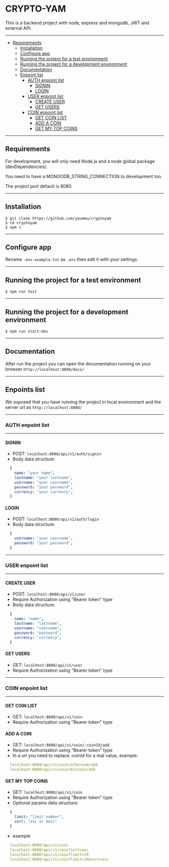 # CRYPTO-YAM
  This is a backend project with node, express and mongodb, JWT and external API.

- - - -
- [Requirements](#Requirements)
  - [Installation](#Installation)
  - [Configure app](#Configure-app)
  - [Running the project for a test environment](#Running-the-project-for-a-test-environment)
  - [Running the project for a development environment](#Running-the-project-for-a-development-environment)
  - [Documentation](#Documentation)
  - [Enpoint list](#Enpoint-list)
    - [AUTH enpoint list](#AUTH-enpoint-list)
      - [SIGNIN](#SIGNIN)
      - [LOGIN](#LOGIN)
    - [USER enpoint list](#USER-enpoint-list)
      - [CREATE USER](#CREATE-USER)
      - [GET USERS](#GET-USERS)
    - [COIN enpoint list](#COIN-enpoint-list)
      - [GET COIN LIST](#GET-COIN-LIST)
      - [ADD A COIN](#ADD-A-COIN)
      - [GET MY TOP COINS](#GET-MY-TOP-COINS)

- - - -
## Requirements

  For development, you will only need Node.js and a node global package (devDependencies).

  You need to have a MONGODB_STRING_CONNECTION to development too.

  The project port default is 8080

- - - -
## Installation

    $ git clone https://github.com/yavemu/cryptoyam
    $ cd cryptoyam
    $ npm i

- - - -
## Configure app

  Rename `.env.example.txt` as `.env` then edit it with your settings.

- - - -
## Running the project for a test environment

    $ npm run test

- - - -
## Running the project for a development environment

    $ npm run start:dev

- - - -
## Documentation

  After run the project you can open the documentation running on your browser `http://localhost:8080/docs/`

- - - -
## Enpoints list
We suposed that you have running the project in local environment and the server url as `http://localhost:8080/`

- - - -
### AUTH enpoint list
- - - -
#### SIGNIN
  - POST: `localhost:8080/api/v1/auth/signin`
  - Body data structure:
  ```yaml
    {
      name: "your name",
      lastname: "your lastname",
      username: "your username",
      password: "your password",
      currency: "your currency",
    }
  ```
#### LOGIN
  - POST: `localhost:8080/api/v1/auth/login`
  - Body data structure:
  ```yaml
    {
      username: "your username",
      password: "your password",
    }
  ```

- - - -
### USER enpoint list
- - - -
#### CREATE USER
  - POST: `localhost:8080/api/v1/user`
  - Require Authorization using "Bearer token" type
  - Body data structure:
  ```yaml
    {
      name: "name",
      lastname: "lastname",
      username: "username",
      password: "password",
      currency: "currency",
    }
  ```
#### GET USERS
  - GET: `localhost:8080/api/v1/user`
  - Require Authorization using "Bearer token" type

- - - -
### COIN enpoint list
- - - -
#### GET COIN LIST
  - GET: `localhost:8080/api/v1/coin`
  - Require Authorization using "Bearer token" type
#### ADD A COIN
  - GET: `localhost:8080/api/v1/coin/:coinId/add`
  - Require Authorization using "Bearer token" type
  - In a url you need to replace :coinId for a real value, example:
  ```yaml
    localhost:8080/api/v1/coin/ethereum/add
    localhost:8080/api/v1/coin/bitcoin/add
  ```
#### GET MY TOP COINS
  - GET: `localhost:8080/api/v1/coin`
  - Require Authorization using "Bearer token" type
  - Optional params data structure:
  ```yaml
    {
      limit: "limit number",
      sort: "asc or desc"
    }
  ```
  - example
  ```yaml
    localhost:8080/api/v1/coin
    localhost:8080/api/v1/coin?sort=asc
    localhost:8080/api/v1/coin?limit=10
    localhost:8080/api/v1/coin?limit=10&sort=asc
  ```

